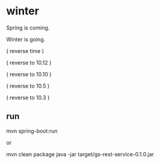 winter
======

Spring is coming.

Winter is going.

( reverse time )

( reverse to 10.12 )

( reverse to 10.10 )

( reverse to 10.5 )

( reverse to 10.3 )

## run

mvn spring-boot:run

or

mvn clean package
java -jar target/gs-rest-service-0.1.0.jar